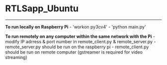 # RTLSapp_Ubuntu
---
**To run locally on Raspberry Pi**
	- 'workon py3cv4'
	- 'python main.py'

**To run remotely on any computer within the same network with the Pi**
	- modify IP adrress & port number in remote_client.py & remote_server.py
	- remote_server.py should be run on the raspberry pi
	- remote_client.py should be run on remote computer (gstreamer is required for video streaming)